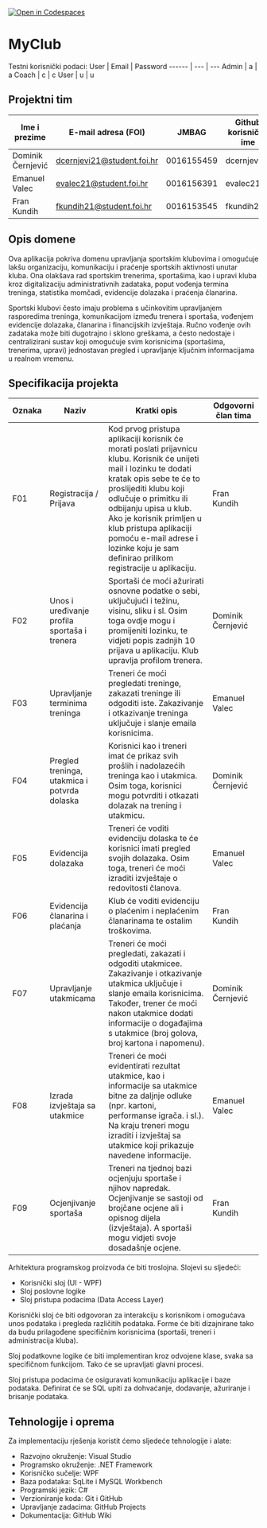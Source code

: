 [![Open in Codespaces](https://classroom.github.com/assets/launch-codespace-2972f46106e565e64193e422d61a12cf1da4916b45550586e14ef0a7c637dd04.svg)](https://classroom.github.com/open-in-codespaces?assignment_repo_id=16529469)

# MyClub

Testni korisnički podaci:
User | Email | Password
------  | --- | ---
Admin | a | a
Coach | c | c
User | u | u

## Projektni tim

Ime i prezime | E-mail adresa (FOI) | JMBAG | Github korisničko ime
------------  | ------------------- | ----- | ---------------------
Dominik Černjević | dcernjevi21@student.foi.hr | 0016155459 | dcernjevi21
Emanuel Valec | evalec21@student.foi.hr | 0016156391 | evalec21
Fran Kundih | fkundih21@student.foi.hr | 0016153545  | fkundih21


## Opis domene

Ova aplikacija pokriva domenu upravljanja sportskim klubovima i omogućuje lakšu organizaciju, komunikaciju i praćenje sportskih aktivnosti unutar kluba. Ona olakšava rad sportskim trenerima, sportašima, kao i upravi kluba kroz digitalizaciju administrativnih zadataka, poput vođenja termina treninga, statistika momčadi, evidencije dolazaka i praćenja članarina.

Sportski klubovi često imaju problema s učinkovitim upravljanjem rasporedima treninga, komunikacijom između trenera i sportaša, vođenjem evidencije dolazaka, članarina i financijskih izvještaja. Ručno vođenje ovih zadataka može biti dugotrajno i sklono greškama, a često nedostaje i centralizirani sustav koji omogućuje svim korisnicima (sportašima, trenerima, upravi) jednostavan pregled i upravljanje ključnim informacijama u realnom vremenu.

## Specifikacija projekta

Oznaka | Naziv | Kratki opis | Odgovorni član tima
------ | ----- | ----------- | -------------------
F01 | Registracija / Prijava | Kod prvog pristupa aplikaciji korisnik će morati poslati prijavnicu klubu. Korisnik će unijeti mail i lozinku te dodati kratak opis sebe te će to proslijediti klubu koji odlučuje o primitku ili odbijanju upisa u klub. Ako je korisnik primljen u klub pristupa aplikaciji pomoću e-mail adrese i lozinke koju je sam definirao prilikom registracije u aplikaciju. | Fran Kundih
F02 | Unos i uređivanje profila sportaša i trenera | Sportaši će moći ažurirati osnovne podatke o sebi, uključujući i težinu, visinu, sliku i sl. Osim toga ovdje mogu i promijeniti lozinku, te vidjeti popis zadnjih 10 prijava u aplikaciju. Klub upravlja profilom trenera.	 | Dominik Černjević
F03 | Upravljanje terminima treninga | Treneri će moći pregledati treninge, zakazati treninge ili odgoditi iste. Zakazivanje i otkazivanje treninga uključuje i slanje emaila korisnicima. | Emanuel Valec
F04 | Pregled treninga, utakmica i potvrda dolaska | Korisnici kao i treneri imat će prikaz svih prošlih i nadolazećih treninga kao i utakmica. Osim toga, korisnici mogu potvrditi i otkazati dolazak na trening i utakmicu. | Dominik Černjević
F05 | Evidencija dolazaka | Treneri će voditi evidenciju dolaska te će korisnici imati pregled svojih dolazaka. Osim toga, treneri će moći izraditi izvještaje o redovitosti članova. | Emanuel Valec
F06 | Evidencija članarina i plaćanja | Klub će voditi evidenciju o plaćenim i neplaćenim članarinama te ostalim troškovima. | Fran Kundih
F07 | Upravljanje utakmicama | Treneri će moći pregledati, zakazati i odgoditi utakmicee. Zakazivanje i otkazivanje utakmica uključuje i slanje emaila korisnicima. Također, trener će moći nakon utakmice dodati informacije o događajima s utakmice (broj golova, broj kartona i napomenu). | Dominik Černjević
F08 | Izrada izvještaja sa utakmice | Treneri će moći evidentirati rezultat utakmice, kao i informacije sa utakmice bitne za daljnje odluke (npr. kartoni, performanse igrača. i sl.). Na kraju treneri mogu izraditi i izvještaj sa utakmice koji prikazuje navedene informacije. | Emanuel Valec
F09 | Ocjenjivanje sportaša	 | Treneri na tjednoj bazi ocjenjuju sportaše i njihov napredak. Ocjenjivanje se sastoji od brojčane ocjene ali i opisnog dijela (izvještaja). A sportaši mogu vidjeti svoje dosadašnje ocjene. | Fran Kundih

Arhitektura programskog proizvoda će biti troslojna. Slojevi su sljedeći:
* Korisnički sloj (UI - WPF)
* Sloj poslovne logike
* Sloj pristupa podacima (Data Access Layer)

Korisnički sloj će biti odgovoran za interakciju s korisnikom i omogućava unos podataka i pregleda različitih podataka. Forme će biti dizajnirane tako da budu prilagođene specifičnim korisnicima (sportaši, treneri i administracija kluba).

Sloj podatkovne logike će biti implementiran kroz odvojene klase, svaka sa specifičnom funkcijom. Tako će se upravljati glavni procesi.

Sloj pristupa podacima će osiguravati komunikaciju aplikacije i baze podataka. Definirat će se SQL upiti za dohvaćanje, dodavanje, ažuriranje i brisanje podataka.
 

## Tehnologije i oprema

Za implementaciju rješenja koristit ćemo sljedeće tehnologije i alate:

* Razvojno okruženje: Visual Studio
* Programsko okruženje: .NET Framework
* Korisničko sučelje: WPF
* Baza podataka: SqLite i MySQL Workbench
* Programski jezik: C#
* Verzioniranje koda: Git i GitHub
* Upravljanje zadacima: GitHub Projects
* Dokumentacija: GitHub Wiki

